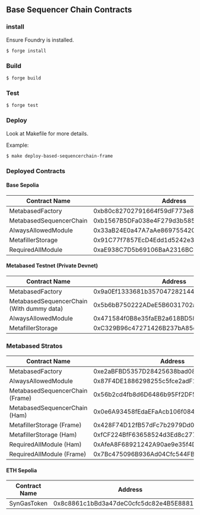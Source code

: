 ## Base Sequencer Chain Contracts

### install

Ensure Foundry is installed.

```shell
$ forge install
```

### Build

```shell
$ forge build
```

### Test

```shell
$ forge test
```

### Deploy

Look at Makefile for more details.

Example:

```shell
$ make deploy-based-sequencerchain-frame
```

### Deployed Contracts

#### Base Sepolia

| Contract Name           | Address                                    |
| ----------------------- | ------------------------------------------ |
| MetabasedFactory        | 0xb80c82702791664f59dF773e8b50dE921fC026fE |
| MetabasedSequencerChain | 0xb1567B5DFa038e4F279d3b585D4D45b8bDD2263D |
| AlwaysAllowedModule     | 0x33aB24E0a47A7aAe869755420950A6326e3CB9F3 |
| MetafillerStorage       | 0x91C77f7857EcD4Edd1d5242e38345E42Ad1212E4 |
| RequiredAllModule       | 0xaE938C7D5b69106BaA2316BC007D0f30e6239826 |

#### Metabased Testnet (Private Devnet)

| Contract Name                             | Address                                    |
| ----------------------------------------- | ------------------------------------------ |
| MetabasedFactory                          | 0x9a0Ef1333681b357047282144dc06D7DAA1f76Ba |
| MetabasedSequencerChain (With dummy data) | 0x5b6bB750222ADeE5B6031702a08D239f97F3b063 |
| AlwaysAllowedModule                       | 0x471584f0B8e35faEB2a618BD58A62316D8882d63 |
| MetafillerStorage                         | 0xC329B96c47271426B237bA85dF5504375C5cCB28 |

### Metabased Stratos

| Contract Name                   | Address                                    |
| ------------------------------- | ------------------------------------------ |
| MetabasedFactory                | 0xe2aBFBD5357D28425638bad0849f57ea87417D1b |
| AlwaysAllowedModule             | 0x87F4DE1886298255c5fce2adF15977fE44F48f68 |
| MetabasedSequencerChain (Frame) | 0x56b2cd4fb8d6D6486b95Ff2DF5cDC30FE526FFaf |
| MetabasedSequencerChain (Ham)   | 0x0e6A93458fEdaEFaAcb106f08441058c8E0b2b0F |
| MetafillerStorage (Frame)       | 0x428F74D12fB57dFc7b2979Dd0679813daB023406 |
| MetafillerStorage (Ham)         | 0xfCF224BfF63658524d3Ed8c277c20e06488B59A8 |
| RequiredAllModule (Ham)         | 0xAfeA8F68921242A90ae9e35f4DDF0d3769dE3150 |
| RequiredAllModule (Frame)       | 0x7Bc475096B936Ad04Cfc544FB56aC54B3661beE6 |

#### ETH Sepolia

| Contract Name | Address                                    |
| ------------- | ------------------------------------------ |
| SynGasToken   | 0x8c8861c1bBd3a47deC0cfc5dc82e4B5E88810BfE |
